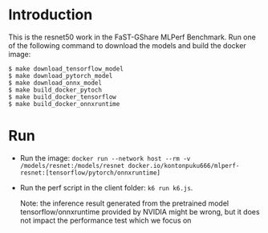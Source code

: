 # Introduction
This is the resnet50 work in the FaST-GShare MLPerf Benchmark. Run one of the following command to download the models and build the docker image: 
```
$ make download_tensorflow_model
$ make download_pytorch_model 
$ make download_onnx_model 
$ make build_docker_pytoch 
$ make build_docker_tensorflow 
$ make build_docker_onnxruntime 
```
# Run
- Run the image: `docker run --network host --rm -v /models/resnet:/models/resnet docker.io/kontonpuku666/mlperf-resnet:[tensorflow/pytorch/onnxruntime]`
- Run the perf script in the client folder: `k6 run k6.js`.

  Note: the inference result generated from the pretrained model tensorflow/onnxruntime provided by NVIDIA might be wrong, but it does not impact the performance test which we focus on
